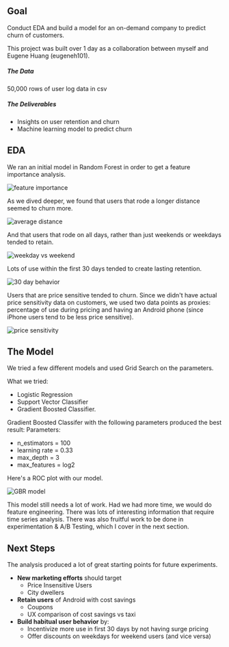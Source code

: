 ## Goal

Conduct EDA and build a model for an on-demand company to predict churn of customers. 

This project was built over 1 day as a collaboration between myself and Eugene Huang (eugeneh101). 

##### The Data
50,000 rows of user log data in csv

##### The Deliverables
* Insights on user retention and churn
* Machine learning model to predict churn

## EDA

We ran an initial model in Random Forest in order to get a feature importance analysis. 

![feature importance](http://s16.postimg.org/ysdxvma8l/features_churn.jpg)

As we dived deeper, we found that users that rode a longer distance seemed to churn more. 

![average distance](http://s15.postimg.org/qaxpfhzuj/distance.jpg)

And that users that rode on all days, rather than just weekends or weekdays tended to retain. 

![weekday vs weekend](http://s9.postimg.org/5mpywepsf/weekday.jpg)

Lots of use within the first 30 days tended to create lasting retention. 

![30 day behavior](http://s27.postimg.org/khaha4v5v/30days.jpg)

Users that are price sensitive tended to churn. Since we didn't have actual price sensitivity data on customers, we used two data points as proxies: percentage of use during pricing and having an Android phone (since iPhone users tend to be less price sensitive).

![price sensitivity](http://s7.postimg.org/v77etnbyj/price_sensitivity.jpg)


## The Model

We tried a few different models and used Grid Search on the parameters. 

What we tried: 
* Logistic Regression
* Support Vector Classifier
* Gradient Boosted Classifier.

Gradient Boosted Classifer with the following parameters produced the best result: 
Parameters: 
* n_estimators = 100
* learning rate = 0.33
* max_depth = 3
* max_features = log2

Here's a ROC plot with our model.

![GBR model](http://s24.postimg.org/7zq7l6m9h/gbr_analysis.jpg)

This model still needs a lot of work. Had we had more time, we would do feature engineering. There was lots of interesting information that require time series analysis. There was also fruitful work to be done in experimentation & A/B Testing, which I cover in the next section.

## Next Steps

The analysis produced a lot of great starting points for future experiments.

* <b>New marketing efforts</b> should target 
  * Price Insensitive Users
  * City dwellers
* <b>Retain users</b> of Android with cost savings
  * Coupons
  * UX comparison of cost savings vs taxi
* <b>Build habitual user behavior</b> by: 
  * Incentivize more use in first 30 days by not having surge pricing
  * Offer discounts on weekdays for weekend users (and vice versa)

